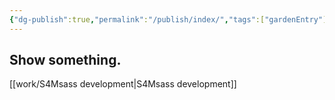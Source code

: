```yaml
---
{"dg-publish":true,"permalink":"/publish/index/","tags":["gardenEntry"]}
---
```



## Show something.


[[work/S4Msass development\|S4Msass development]]
